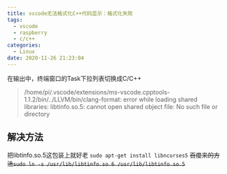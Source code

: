 ```yaml
---
title: vscode无法格式化C++代码显示：格式化失败
tags:
  - vscode
  - raspberry
  - c/c++
categories:
  - Linux
date: 2020-11-26 21:23:04
---
```


在输出中，终端窗口的Task下拉列表切换成C/C++
>/home/pi/.vscode/extensions/ms-vscode.cpptools-1.1.2/bin/../LLVM/bin/clang-format: error while loading shared libraries: libtinfo.so.5: cannot open shared object file: No such file or directory

## 解决方法

把libtinfo.so.5这包装上就好老
`sudo apt-get install libncurses5`
~~百度来的方法`sudo ln -s /usr/lib/libtinfo.so.6 /usr/lib/libtinfo.so.5`~~
